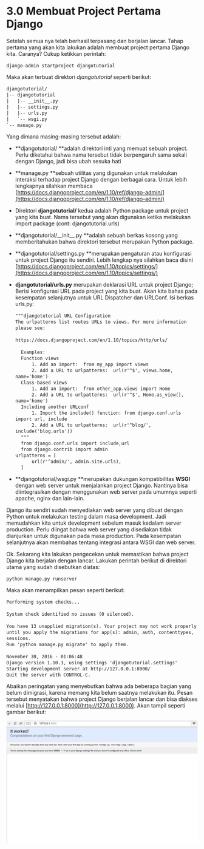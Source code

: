 # 3.0 Membuat Project Pertama Django

Setelah semua nya telah berhasil terpasang dan berjalan lancar. Tahap pertama yang akan kita lakukan adalah membuat project pertama Django kita. Caranya? Cukup ketikkan perintah:

```
django-admin startproject djangotutorial
```

Maka akan terbuat direktori _djangotutorial_ seperti berikut:

    djangotutorial/
    |-- djangotutorial
    |   |-- __init__.py
    |   |-- settings.py
    |   |-- urls.py
    |   `-- wsgi.py
    `-- manage.py

Yang dimana masing-masing tersebut adalah:

* **djangotutorial/ **adalah direktori inti yang memuat sebuah project. Perlu diketahui bahwa nama tersebut tidak berpengaruh sama sekali dengan Django, jadi bisa ubah sesuka hati
* **manage.py **sebuah utilitas yang digunakan untuk melakukan interaksi terhadap project Django dengan berbagai cara. Untuk lebih lengkapnya silahkan membaca [https://docs.djangoproject.com/en/1.10/ref/django-admin/](https://docs.djangoproject.com/en/1.10/ref/django-admin/)
* Direktori **djangotutorial/** kedua adalah Python package untuk project yang kita buat. Nama tersebut yang akan digunakan ketika melakukan import package \(cont: djangotutorial.urls\)
* **djangotutorial/\_\_init\_\_.py **adalah sebuah berkas kosong yang memberitahukan bahwa direktori tersebut merupakan Python package.
* **djangotutorial/settings.py **merupakan pengaturan atau konfigurasi untuk project Django itu sendiri. Lebih lengkap nya silahkan baca disini [https://docs.djangoproject.com/en/1.10/topics/settings/](https://docs.djangoproject.com/en/1.10/topics/settings/)
* **djangotutorial/urls.py** merupakan deklarasi URL untuk project Django; Berisi konfigurasi URL pada project yang kita buat. Akan kita bahas pada kesempatan selanjutnya untuk URL Dispatcher dan URLConf. Isi berkas urls.py:

  ```
  """djangotutorial URL Configuration
  The urlpatterns list routes URLs to views. For more information please see:
      
  https://docs.djangoproject.com/en/1.10/topics/http/urls/

    Examples:
    Function views
        1. Add an import:  from my_app import views
        2. Add a URL to urlpatterns:  url(r'^$', views.home, name='home')
    Class-based views
        1. Add an import:  from other_app.views import Home
        2. Add a URL to urlpatterns:  url(r'^$', Home.as_view(), name='home')
    Including another URLconf
        1. Import the include() function: from django.conf.urls import url, include
        2. Add a URL to urlpatterns:  url(r'^blog/', include('blog.urls'))
    """
    from django.conf.urls import include,url
    from django.contrib import admin
  urlpatterns = [
        url(r'^admin/', admin.site.urls),
    ]

  ```

* **djangotutorial/wsgi.py **merupakan dukungan kompatibilitas **WSGI** dengan web server untuk menjalankan project Django. Nantinya bisa diintegrasikan dengan menggunakan web server pada umumnya seperti apache, nginx dan lain-lain.

Django itu sendiri sudah menyediakan web server yang dibuat dengan Python untuk melakukan testing dalam masa development. Jadi memudahkan kita untuk development sebelum masuk kedalam server production. Perlu diingat bahwa web server yang disediakan tidak dianjurkan untuk digunakan pada masa production. Pada kesempatan selanjutnya akan membahas tentang integrasi antara WSGI dan web server.

Ok. Sekarang kita lakukan pengecekan untuk memastikan bahwa project Django kita berjalan dengan lancar. Lakukan perintah berikut di direktori utama yang sudah disebutkan diatas:

```
python manage.py runserver
```

Maka akan menampilkan pesan seperti berikut:

```
Performing system checks...

System check identified no issues (0 silenced).

You have 13 unapplied migration(s). Your project may not work properly until you apply the migrations for app(s): admin, auth, contenttypes, sessions.
Run 'python manage.py migrate' to apply them.

November 30, 2016 - 01:06:48
Django version 1.10.3, using settings 'djangotutorial.settings'
Starting development server at http://127.0.0.1:8000/
Quit the server with CONTROL-C.
```

Abaikan peringatan yang menyebutkan bahwa ada beberapa bagian yang belum dimigrasi, karena memang kita belum saatnya melakukan itu. Pesan tersebut menyatakan bahwa project Django berjalan lancar dan bisa diakses melalui [http://127.0.0.1:8000](http://127.0.0.1:8000). Akan tampil seperti gambar berikut:

![](/assets/Django-first-app.png)

